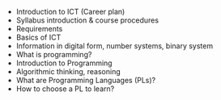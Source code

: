 - Introduction to ICT (Career plan)
- Syllabus introduction & course procedures
- Requirements
- Basics of ICT
- Information in digital form, number systems, binary system
- What is programming?
- Introduction to Programming
- Algorithmic thinking, reasoning
- What are Programming Languages (PLs)?
- How to choose a PL to learn?